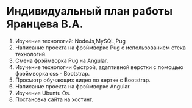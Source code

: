 # Индивидуальный план работы Яранцева В.А.
1) Изучение технологий: NodeJs,MySQL,Pug
2) Написание проекта на фрэймворке Pug с использованием стека технологий.
3) Смена фрэймворка Pug на Angular.
4) Изучение технологии быстрой, адаптивной верстки с помощью фрэймворка css - Bootstrap.
5) Просмотр обучающих видео по вертке с Bootstrap.
6) Написание проекта на фрэймворке Angular.
7) Изучение Ubuntu Os.
8) Постановка сайта на хостинг.


